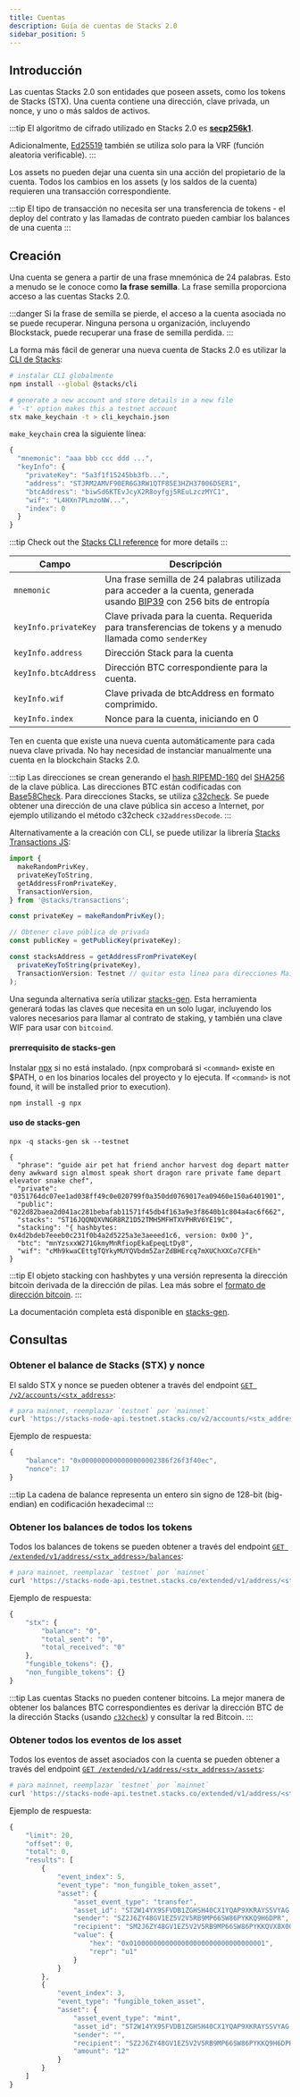 ```yaml
---
title: Cuentas
description: Guía de cuentas de Stacks 2.0
sidebar_position: 5
---
```


## Introducción

Las cuentas Stacks 2.0 son entidades que poseen assets, como los tokens de Stacks (STX). Una cuenta contiene una dirección, clave privada, un nonce, y uno o más saldos de activos.

:::tip El algoritmo de cifrado utilizado en Stacks 2.0 es **[secp256k1](https://en.bitcoinwiki.org/wiki/Secp256k1)**.

Adicionalmente, [Ed25519](https://ed25519.cr.yp.to/) también se utiliza solo para la VRF (función aleatoria verificable). :::

Los assets no pueden dejar una cuenta sin una acción del propietario de la cuenta. Todos los cambios en los assets (y los saldos de la cuenta) requieren una transacción correspondiente.

:::tip
El tipo de transacción no necesita ser una transferencia de tokens - el deploy del contrato y las llamadas de contrato pueden cambiar los balances de una cuenta
:::

## Creación

Una cuenta se genera a partir de una frase mnemónica de 24 palabras. Esto a menudo se le conoce como **la frase semilla**. La frase semilla proporciona acceso a las cuentas Stacks 2.0.

:::danger
Si la frase de semilla se pierde, el acceso a la cuenta asociada no se puede recuperar. Ninguna persona u organización, incluyendo Blockstack, puede recuperar una frase de semilla perdida.
:::

La forma más fácil de generar una nueva cuenta de Stacks 2.0 es utilizar la [CLI de Stacks](https://github.com/hirosystems/stacks.js/tree/master/packages/cli):

```bash
# instalar CLI globalmente
npm install --global @stacks/cli

# generate a new account and store details in a new file
# '-t' option makes this a testnet account
stx make_keychain -t > cli_keychain.json
```

`make_keychain` crea la siguiente línea:

```js
{
  "mnemonic": "aaa bbb ccc ddd ...",
  "keyInfo": {
    "privateKey": "5a3f1f15245bb3fb...",
    "address": "STJRM2AMVF90ER6G3RW1QTF85E3HZH37006D5ER1",
    "btcAddress": "biwSd6KTEvJcyX2R8oyfgj5REuLzczMYC1",
    "wif": "L4HXn7PLmzoNW...",
    "index": 0
  }
}
```

:::tip Check out the [Stacks CLI reference](https://docs.hiro.so/references/stacks-cli) for more details :::

| Campo                | Descripción                                                                                                                                                                           |
| -------------------- | ------------------------------------------------------------------------------------------------------------------------------------------------------------------------------------- |
| `mnemonic`           | Una frase semilla de 24 palabras utilizada para acceder a la cuenta, generada usando [BIP39](https://github.com/bitcoin/bips/blob/master/bip-0039.mediawiki) con 256 bits de entropía |
| `keyInfo.privateKey` | Clave privada para la cuenta. Requerida para transferencias de tokens y a menudo llamada como `senderKey`                                                                             |
| `keyInfo.address`    | Dirección Stack para la cuenta                                                                                                                                                        |
| `keyInfo.btcAddress` | Dirección BTC correspondiente para la cuenta.                                                                                                                                         |
| `keyInfo.wif`        | Clave privada de btcAddress en formato comprimido.                                                                                                                                    |
| `keyInfo.index`      | Nonce para la cuenta, iniciando en 0                                                                                                                                                  |

Ten en cuenta que existe una nueva cuenta automáticamente para cada nueva clave privada. No hay necesidad de instanciar manualmente una cuenta en la blockchain Stacks 2.0.

:::tip Las direcciones se crean generando el [hash RIPEMD-160](https://en.wikipedia.org/wiki/RIPEMD#RIPEMD-160_hashes) del [SHA256](https://en.bitcoinwiki.org/wiki/SHA-256) de la clave pública. Las direcciones BTC están codificadas con [Base58Check](https://en.bitcoin.it/wiki/Base58Check_encoding). Para direcciones Stacks, se utiliza [c32check](https://github.com/stacks-network/c32check). Se puede obtener una dirección de una clave pública sin acceso a Internet, por ejemplo utilizando el método c32check `c32addressDecode`. :::

Alternativamente a la creación con CLI, se puede utilizar la librería [Stacks Transactions JS](https://github.com/hirosystems/stacks.js/tree/master/packages/transactions):

```js
import {
  makeRandomPrivKey,
  privateKeyToString,
  getAddressFromPrivateKey,
  TransactionVersion,
} from '@stacks/transactions';

const privateKey = makeRandomPrivKey();

// Obtener clave pública de privada
const publicKey = getPublicKey(privateKey);

const stacksAddress = getAddressFromPrivateKey(
  privateKeyToString(privateKey),
  TransactionVersion: Testnet // quitar esta línea para direcciones Mainnet
);
```

Una segunda alternativa sería utilizar [stacks-gen](https://github.com/psq/stacks-gen). Esta herramienta generará todas las claves que necesita en un solo lugar, incluyendo los valores necesarios para llamar al contrato de staking, y también una clave WIF para usar con `bitcoind`.

#### prerrequisito de stacks-gen

Instalar [npx](https://github.com/npm/npx) si no está instalado. (npx comprobará si `<command>` existe en \$PATH, o en los binarios locales del proyecto y lo ejecuta. If `<command>` is not found, it will be installed prior to execution).

```
npm install -g npx
```

#### uso de stacks-gen

```
npx -q stacks-gen sk --testnet

{
  "phrase": "guide air pet hat friend anchor harvest dog depart matter deny awkward sign almost speak short dragon rare private fame depart elevator snake chef",
  "private": "0351764dc07ee1ad038ff49c0e020799f0a350dd0769017ea09460e150a6401901",
  "public": "022d82baea2d041ac281bebafab11571f45db4f163a9e3f8640b1c804a4ac6f662",
  "stacks": "ST16JQQNQXVNGR8RZ1D52TMH5MFHTXVPHRV6YE19C",
  "stacking": "{ hashbytes: 0x4d2bdeb7eeeb0c231f0b4a2d5225a3e3aeeed1c6, version: 0x00 }",
  "btc": "mnYzsxxW271GkmyMnRfiopEkaEpeqLtDy8",
  "wif": "cMh9kwaCEttgTQYkyMUYQVbdm5ZarZdBHErcq7mXUChXXCo7CFEh"
}
```

:::tip El objeto stacking con hashbytes y una versión representa la dirección bitcoin derivada de la dirección de pilas. Lea más sobre el [formato de dirección bitcoin](stacking#bitcoin-address). :::

La documentación completa está disponible en [stacks-gen](https://github.com/psq/stacks-gen).

## Consultas

### Obtener el balance de Stacks (STX) y nonce

El saldo STX y nonce se pueden obtener a través del endpoint [`GET /v2/accounts/<stx_address>`](https://docs.hiro.so/api#operation/get_account_info):

```bash
# para mainnet, reemplazar `testnet` por `mainnet`
curl 'https://stacks-node-api.testnet.stacks.co/v2/accounts/<stx_address>'
```

Ejemplo de respuesta:

```js
{
    "balance": "0x0000000000000000002386f26f3f40ec",
    "nonce": 17
}
```

:::tip
La cadena de balance representa un entero sin signo de 128-bit (big-endian) en codificación hexadecimal
:::

### Obtener los balances de todos los tokens

Todos los balances de tokens se pueden obtener a través del endpoint [`GET /extended/v1/address/<stx_address>/balances`](https://docs.hiro.so/api#operation/get_account_balance):

```bash
# para mainnet, reemplazar `testnet` por `mainnet`
curl 'https://stacks-node-api.testnet.stacks.co/extended/v1/address/<stx_address>/balances'
```

Ejemplo de respuesta:

```js
{
    "stx": {
        "balance": "0",
        "total_sent": "0",
        "total_received": "0"
    },
    "fungible_tokens": {},
    "non_fungible_tokens": {}
}
```

:::tip Las cuentas Stacks no pueden contener bitcoins. La mejor manera de obtener los balances BTC correspondientes es derivar la dirección BTC de la dirección Stacks (usando [`c32check`](https://github.com/stacks-network/c32check#c32tob58-b58toc32)) y consultar la red Bitcoin. :::

### Obtener todos los eventos de los asset

Todos los eventos de asset asociados con la cuenta se pueden obtener a través del endpoint [`GET /extended/v1/address/<stx_address>/assets`](https://docs.hiro.so/api#operation/get_account_balance):

```bash
# para mainnet, reemplazar `testnet` por `mainnet`
curl 'https://stacks-node-api.testnet.stacks.co/extended/v1/address/<stx_address>/balances'
```

Ejemplo de respuesta:

```js
{
    "limit": 20,
    "offset": 0,
    "total": 0,
    "results": [
        {
            "event_index": 5,
            "event_type": "non_fungible_token_asset",
            "asset": {
                "asset_event_type": "transfer",
                "asset_id": "ST2W14YX9SFVDB1ZGHSH40CX1YQAP9XKRAYSSVYAG.hello_world::hello-nft",
                "sender": "SZ2J6ZY48GV1EZ5V2V5RB9MP66SW86PYKKQ9H6DPR",
                "recipient": "SM2J6ZY48GV1EZ5V2V5RB9MP66SW86PYKKQVX8X0G",
                "value": {
                    "hex": "0x0100000000000000000000000000000001",
                    "repr": "u1"
                }
            }
        },
        {
            "event_index": 3,
            "event_type": "fungible_token_asset",
            "asset": {
                "asset_event_type": "mint",
                "asset_id": "ST2W14YX9SFVDB1ZGHSH40CX1YQAP9XKRAYSSVYAG.hello_world::novel-token-19",
                "sender": "",
                "recipient": "SZ2J6ZY48GV1EZ5V2V5RB9MP66SW86PYKKQ9H6DPR",
                "amount": "12"
            }
        }
    ]
}
```
